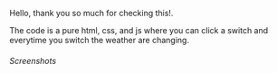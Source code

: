 Hello, thank you so much for checking this!.

The code is a pure html, css, and js where you can click a switch and everytime you switch the weather are changing.


<h6>Screenshots</h6>
